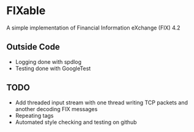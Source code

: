 # FIXable
A simple implementation of Financial Information eXchange (FIX) 4.2

## Outside Code
- Logging done with spdlog
- Testing done with GoogleTest

## TODO
- Add threaded input stream with one thread writing TCP packets and another decoding
FIX messages
- Repeating tags
- Automated style checking and testing on github
